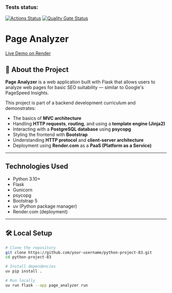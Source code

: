 ### Tests status:
[![Actions Status](https://github.com/Olyapka84/python-project-83/actions/workflows/hexlet-check.yml/badge.svg)](https://github.com/Olyapka84/python-project-83/actions)
[![Quality Gate Status](https://sonarcloud.io/api/project_badges/measure?project=olyapka84_python-project-83&metric=alert_status)](https://sonarcloud.io/summary/new_code?id=olyapka84_python-project-83)

# Page Analyzer

[Live Demo on Render](https://python-project-83-olyapka.onrender.com/)

## 📌 About the Project

**Page Analyzer** is a web application built with Flask that allows users to analyze web pages for basic SEO suitability — similar to Google's PageSpeed Insights.

This project is part of a backend development curriculum and demonstrates:

- The basics of **MVC architecture**
- Handling **HTTP requests**, **routing**, and using a **template engine (Jinja2)**
- Interacting with a **PostgreSQL database** using **psycopg**
- Styling the frontend with **Bootstrap**
- Understanding **HTTP protocol** and **client-server architecture**
- Deployment using **Render.com** as a **PaaS (Platform as a Service)**

---

## Technologies Used

- Python 3.10+
- Flask
- Gunicorn
- psycopg
- Bootstrap 5
- uv (Python package manager)
- Render.com (deployment)

---

## 🛠 Local Setup

```bash
# Clone the repository
git clone https://github.com/your-username/python-project-83.git
cd python-project-83

# Install dependencies
uv pip install .

# Run locally
uv run flask --app page_analyzer run
